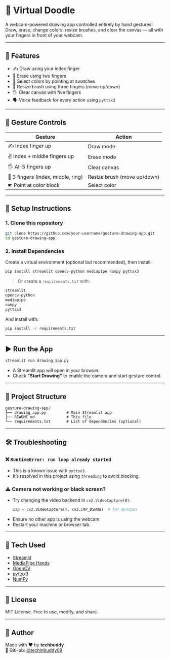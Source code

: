 # 🎨 Virtual Doodle

A webcam-powered drawing app controlled entirely by hand gestures! Draw, erase, change colors, resize brushes, and clear the canvas — all with your fingers in front of your webcam.

---

## 🚀 Features

- ✍️ Draw using your index finger
- 🧽 Erase using two fingers
- 🎨 Select colors by pointing at swatches
- 📏 Resize brush using three fingers (move up/down)
- 🖐️ Clear canvas with five fingers
- 🗣️ Voice feedback for every action using `pyttsx3`

---

## 🧠 Gesture Controls

| Gesture                          | Action                         |
|----------------------------------|--------------------------------|
| ✍️ Index finger up               | Draw mode                      |
| ✌️ Index + middle fingers up     | Erase mode                     |
| 🖐️ All 5 fingers up              | Clear canvas                   |
| 🥘 3 fingers (index, middle, ring) | Resize brush (move up/down)   |
| ☛ Point at color block           | Select color                   |

---

## 🔧 Setup Instructions

### 1. Clone this repository

```bash
git clone https://github.com/your-username/gesture-drawing-app.git
cd gesture-drawing-app
```

### 2. Install Dependencies

Create a virtual environment (optional but recommended), then install:

```bash
pip install streamlit opencv-python mediapipe numpy pyttsx3
```

> Or create a `requirements.txt` with:
```txt
streamlit
opencv-python
mediapipe
numpy
pyttsx3
```

And install with:
```bash
pip install -r requirements.txt
```

---

## ▶️ Run the App

```bash
streamlit run drawing_app.py
```

- A Streamlit app will open in your browser.
- Check **"Start Drawing"** to enable the camera and start gesture control.

---

## 📁 Project Structure

```
gesture-drawing-app/
├── drawing_app.py         # Main Streamlit app
├── README.md              # This file
└── requirements.txt       # List of dependencies (optional)
```

---

## 🛠 Troubleshooting

### ❌ `RuntimeError: run loop already started`

- This is a known issue with `pyttsx3`.
- It’s resolved in this project using `threading` to avoid blocking.

### ⚠️ Camera not working or black screen?

- Try changing the video backend in `cv2.VideoCapture(0)`:
  ```python
  cap = cv2.VideoCapture(0, cv2.CAP_DSHOW)  # for Windows
  ```
- Ensure no other app is using the webcam.
- Restart your machine or browser tab.

---

## 🧰 Tech Used

- [Streamlit](https://streamlit.io/)
- [MediaPipe Hands](https://google.github.io/mediapipe/)
- [OpenCV](https://opencv.org/)
- [pyttsx3](https://pyttsx3.readthedocs.io/)
- [NumPy](https://numpy.org/)

---

## 📜 License

MIT License. Free to use, modify, and share.

---

## 👤 Author

Made with ❤️ by **techbuddy**  
🔗 GitHub: [@techinbuddy09](https://github.com/techinbuddy09)
